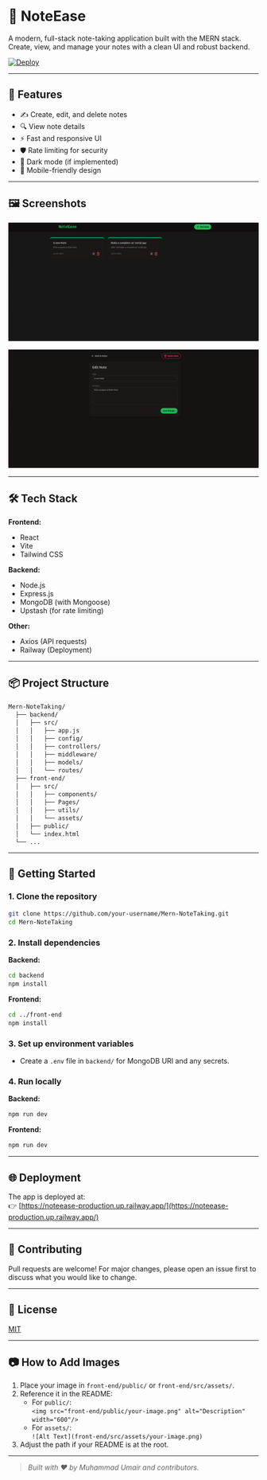 # 📝 NoteEase

A modern, full-stack note-taking application built with the MERN stack. Create, view, and manage your notes with a clean UI and robust backend.

[![Deploy](https://img.shields.io/badge/Live%20Demo-NoteEase-blue?style=for-the-badge&logo=vercel)](https://noteease-production.up.railway.app/)

---

## 🚀 Features

-   ✍️ Create, edit, and delete notes
-   🔍 View note details
-   ⚡ Fast and responsive UI
-   🛡️ Rate limiting for security
-   🌙 Dark mode (if implemented)
-   📱 Mobile-friendly design

---

## 🖼️ Screenshots

![Home Page](front-end/public/homepage.png)

![Edit Page](front-end/public/editpage.png)

<!-- Example for another image: -->
<!-- ![Navbar Screenshot](front-end/src/assets/react.svg) -->

---

## 🛠️ Tech Stack

**Frontend:**

-   React
-   Vite
-   Tailwind CSS

**Backend:**

-   Node.js
-   Express.js
-   MongoDB (with Mongoose)
-   Upstash (for rate limiting)

**Other:**

-   Axios (API requests)
-   Railway (Deployment)

---

## 📦 Project Structure

```
Mern-NoteTaking/
  ├── backend/
  │   ├── src/
  │   │   ├── app.js
  │   │   ├── config/
  │   │   ├── controllers/
  │   │   ├── middleware/
  │   │   ├── models/
  │   │   └── routes/
  ├── front-end/
  │   ├── src/
  │   │   ├── components/
  │   │   ├── Pages/
  │   │   ├── utils/
  │   │   └── assets/
  │   ├── public/
  │   └── index.html
  └── ...
```

---

## 🏁 Getting Started

### 1. Clone the repository

```bash
git clone https://github.com/your-username/Mern-NoteTaking.git
cd Mern-NoteTaking
```

### 2. Install dependencies

**Backend:**

```bash
cd backend
npm install
```

**Frontend:**

```bash
cd ../front-end
npm install
```

### 3. Set up environment variables

-   Create a `.env` file in `backend/` for MongoDB URI and any secrets.

### 4. Run locally

**Backend:**

```bash
npm run dev
```

**Frontend:**

```bash
npm run dev
```

---

## 🌐 Deployment

The app is deployed at:  
👉 [https://noteease-production.up.railway.app/](https://noteease-production.up.railway.app/)

---

## 🤝 Contributing

Pull requests are welcome! For major changes, please open an issue first to discuss what you would like to change.

---

## 📄 License

[MIT](LICENSE)

---

## 📷 How to Add Images

1. Place your image in `front-end/public/` or `front-end/src/assets/`.
2. Reference it in the README:
    - For `public/`:  
      `<img src="front-end/public/your-image.png" alt="Description" width="600"/>`
    - For `assets/`:  
      `![Alt Text](front-end/src/assets/your-image.png)`
3. Adjust the path if your README is at the root.

---

> _Built with ❤️ by Muhammad Umair and contributors._
